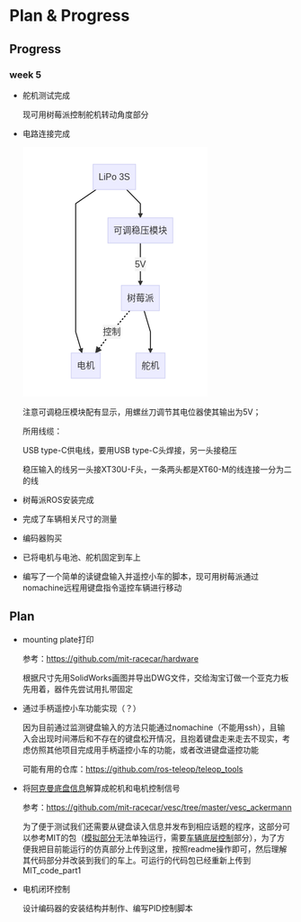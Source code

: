 # Plan & Progress

## Progress

### week 5

- 舵机测试完成

  现可用树莓派控制舵机转动角度部分

- 电路连接完成

  ![image-20210527180549403](readme.assets/image-20210527180549403.png)
  
  注意可调稳压模块配有显示，用螺丝刀调节其电位器使其输出为5V；
  
  所用线缆：
  
  USB type-C供电线，要用USB type-C头焊接，另一头接稳压
  
  稳压输入的线另一头接XT30U-F头，一条两头都是XT60-M的线连接一分为二的线

- 树莓派ROS安装完成

- 完成了车辆相关尺寸的测量

- 编码器购买

- 已将电机与电池、舵机固定到车上

- 编写了一个简单的读键盘输入并遥控小车的脚本，现可用树莓派通过nomachine远程用键盘指令遥控车辆进行移动

## Plan

- mounting plate打印

  参考：https://github.com/mit-racecar/hardware 

  根据尺寸先用SolidWorks画图并导出DWG文件，交给淘宝订做一个亚克力板先用着，器件先尝试用扎带固定

- 通过手柄遥控小车功能实现（？）

  因为目前通过监测键盘输入的方法只能通过nomachine（不能用ssh），且输入会出现时间滞后和不存在的键盘松开情况，且抱着键盘走来走去不现实，考虑仿照其他项目完成用手柄遥控小车的功能，或者改进键盘遥控功能

  可能有用的仓库：https://github.com/ros-teleop/teleop_tools

- 将[阿克曼底盘信息](http://wiki.ros.org/ackermann_msgs)解算成舵机和电机控制信号

  参考：https://github.com/mit-racecar/vesc/tree/master/vesc_ackermann

  为了便于测试我们还需要从键盘读入信息并发布到相应话题的程序，这部分可以参考MIT的包（[模拟部分](https://github.com/mit-racecar/racecar_gazebo)无法单独运行，需要[车辆底层控制](https://github.com/mit-racecar/racecar)部分），为了方便我把目前能运行的仿真部分上传到这里，按照readme操作即可，然后理解其代码部分并改装到我们的车上。可运行的代码包已经重新上传到MIT_code_part1

- 电机闭环控制

  设计编码器的安装结构并制作、编写PID控制脚本



